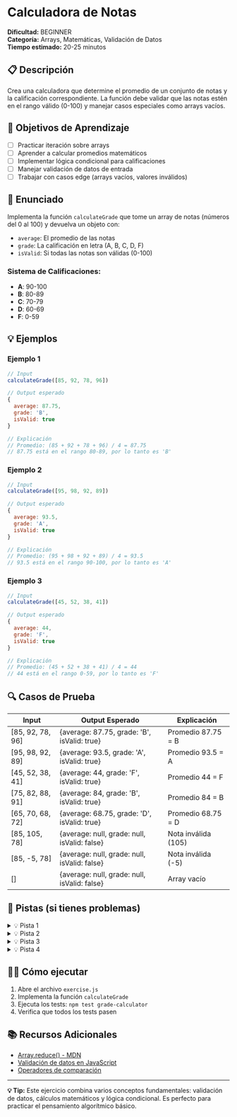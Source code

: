 # Calculadora de Notas

**Dificultad:** BEGINNER  
**Categoría:** Arrays, Matemáticas, Validación de Datos  
**Tiempo estimado:** 20-25 minutos

## 📋 Descripción

Crea una calculadora que determine el promedio de un conjunto de notas y la calificación correspondiente. La función debe validar que las notas estén en el rango válido (0-100) y manejar casos especiales como arrays vacíos.

## 🎯 Objetivos de Aprendizaje

- [ ] Practicar iteración sobre arrays
- [ ] Aprender a calcular promedios matemáticos
- [ ] Implementar lógica condicional para calificaciones
- [ ] Manejar validación de datos de entrada
- [ ] Trabajar con casos edge (arrays vacíos, valores inválidos)

## 📝 Enunciado

Implementa la función `calculateGrade` que tome un array de notas (números del 0 al 100) y devuelva un objeto con:
- `average`: El promedio de las notas
- `grade`: La calificación en letra (A, B, C, D, F)
- `isValid`: Si todas las notas son válidas (0-100)

### Sistema de Calificaciones:
- **A**: 90-100
- **B**: 80-89
- **C**: 70-79
- **D**: 60-69
- **F**: 0-59

## 💡 Ejemplos

### Ejemplo 1

```javascript
// Input
calculateGrade([85, 92, 78, 96])

// Output esperado
{
  average: 87.75,
  grade: 'B',
  isValid: true
}

// Explicación
// Promedio: (85 + 92 + 78 + 96) / 4 = 87.75
// 87.75 está en el rango 80-89, por lo tanto es 'B'
```

### Ejemplo 2

```javascript
// Input
calculateGrade([95, 98, 92, 89])

// Output esperado
{
  average: 93.5,
  grade: 'A',
  isValid: true
}

// Explicación
// Promedio: (95 + 98 + 92 + 89) / 4 = 93.5
// 93.5 está en el rango 90-100, por lo tanto es 'A'
```

### Ejemplo 3

```javascript
// Input
calculateGrade([45, 52, 38, 41])

// Output esperado
{
  average: 44,
  grade: 'F',
  isValid: true
}

// Explicación
// Promedio: (45 + 52 + 38 + 41) / 4 = 44
// 44 está en el rango 0-59, por lo tanto es 'F'
```

## 🔍 Casos de Prueba

| Input | Output Esperado | Explicación |
|-------|----------------|-------------|
| [85, 92, 78, 96] | {average: 87.75, grade: 'B', isValid: true} | Promedio 87.75 = B |
| [95, 98, 92, 89] | {average: 93.5, grade: 'A', isValid: true} | Promedio 93.5 = A |
| [45, 52, 38, 41] | {average: 44, grade: 'F', isValid: true} | Promedio 44 = F |
| [75, 82, 88, 91] | {average: 84, grade: 'B', isValid: true} | Promedio 84 = B |
| [65, 70, 68, 72] | {average: 68.75, grade: 'D', isValid: true} | Promedio 68.75 = D |
| [85, 105, 78] | {average: null, grade: null, isValid: false} | Nota inválida (105) |
| [85, -5, 78] | {average: null, grade: null, isValid: false} | Nota inválida (-5) |
| [] | {average: null, grade: null, isValid: false} | Array vacío |

## 🧠 Pistas (si tienes problemas)

<details>
<summary>💡 Pista 1</summary>

Primero valida que todas las notas estén en el rango 0-100. Si alguna nota es inválida, devuelve `isValid: false`.

</details>

<details>
<summary>💡 Pista 2</summary>

Para calcular el promedio, suma todas las notas y divide por la cantidad de notas. Usa `reduce()` para sumar o un bucle `for`.

</details>

<details>
<summary>💡 Pista 3</summary>

Para determinar la calificación, usa una serie de condiciones `if-else` o un `switch` basado en el promedio calculado.

</details>

<details>
<summary>💡 Pista 4</summary>

Maneja el caso especial del array vacío al inicio de la función, antes de cualquier procesamiento.

</details>

## 🏃‍♂️ Cómo ejecutar

1. Abre el archivo `exercise.js`
2. Implementa la función `calculateGrade`
3. Ejecuta los tests: `npm test grade-calculator`
4. Verifica que todos los tests pasen

## 📚 Recursos Adicionales

- [Array.reduce() - MDN](https://developer.mozilla.org/en-US/docs/Web/JavaScript/Reference/Global_Objects/Array/reduce)
- [Validación de datos en JavaScript](https://developer.mozilla.org/en-US/docs/Web/JavaScript/Guide/Working_with_Objects#Validating_object_properties)
- [Operadores de comparación](https://developer.mozilla.org/en-US/docs/Web/JavaScript/Guide/Expressions_and_Operators#Comparison_operators)

---

**💡 Tip:** Este ejercicio combina varios conceptos fundamentales: validación de datos, cálculos matemáticos y lógica condicional. Es perfecto para practicar el pensamiento algorítmico básico.
